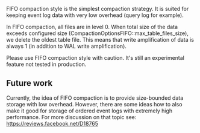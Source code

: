 FIFO compaction style is the simplest compaction strategy. It is suited for keeping event log data with very low overhead (query log for example).

In FIFO compaction, all files are in level 0. When total size of the data exceeds configured size (CompactionOptionsFIFO::max_table_files_size), we delete the oldest table file. This means that write amplification of data is always 1 (in addition to WAL write amplification).

Please use FIFO compaction style with caution. It's still an experimental feature not tested in production.

## Future work

Currently, the idea of FIFO compaction is to provide size-bounded data storage with low overhead. However, there are some ideas how to also make it good for storage of ordered event logs with extremely high performance. For more discussion on that topic see: https://reviews.facebook.net/D18765